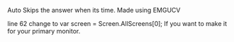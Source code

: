 Auto Skips the answer when its time.
Made using EMGUCV


line 62 change to
    var screen = Screen.AllScreens[0]; 
If you want to make it for your primary monitor.
